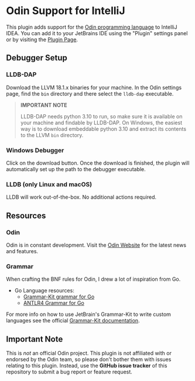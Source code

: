 # Odin Support for IntelliJ

This plugin adds support for the [Odin programming language](https://www.odin-lang.org) to IntelliJ IDEA.
You can add it to your JetBrains IDE using the "Plugin" settings panel or by visiting
the [Plugin Page](https://plugins.jetbrains.com/plugin/22933-odin-lang-support).

## Debugger Setup

### LLDB-DAP

Download the LLVM 18.1.x binaries for your machine. In the Odin settings
page, find the `bin` directory and there select the `lldb-dap` executable.

> **IMPORTANT NOTE**
>
> LLDB-DAP needs python 3.10 to run, so make sure it is available on your machine
> and findable by LLDB-DAP. On Windows, the easiest way is to download embeddable python 3.10 and extract
> its contents to the LLVM `bin` directory.

### Windows Debugger

Click on the download button. Once the download is finished, the plugin
will automatically set up the path to the debugger executable.

### LLDB (only Linux and macOS)

LLDB will work out-of-the-box. No additional actions required.

## Resources

### Odin

Odin is in constant development. Visit the  [Odin Website](https://www.odin-lang.org)
for the latest news and features.

### Grammar

When crafting the BNF rules for Odin, I drew a lot of inspiration from Go.

* Go Language resources:
    * [Grammar-Kit grammar for Go](https://github.com/go-lang-plugin-org/go-lang-idea-plugin/blob/master/grammars/go.bnf)
    * [ANTLR4 Grammar for Go](https://github.com/antlr/grammars-v4/blob/master/golang/)

For more info on how to use JetBrain's Grammar-Kit to write custom languages see the official
[Grammar-Kit documentation](https://github.com/JetBrains/Grammar-Kit/blob/master/HOWTO.md).

## Important Note

This is _not_ an official Odin project.
This plugin is not affiliated with or endorsed by the Odin team, so please
don't bother them with issues relating to this plugin. Instead, use the
**GitHub issue tracker** of this repository to submit a bug report or feature request.
